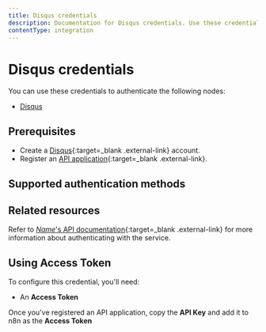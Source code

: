 ```yaml
---
title: Disqus credentials
description: Documentation for Disqus credentials. Use these credentials to authenticate Disqus in n8n, a workflow automation platform.
contentType: integration
---
```


# Disqus credentials

You can use these credentials to authenticate the following nodes:

- [Disqus](/integrations/builtin/app-nodes/n8n-nodes-base.disqus/)

## Prerequisites

- Create a [Disqus](https://www.disqus.com/){:target=_blank .external-link} account.
- Register an [API application](https://help.disqus.com/en/articles/1717083-how-to-create-an-api-application){:target=_blank .external-link}.

## Supported authentication methods

## Related resources

<!-- add a link to the service's documentation. This should usually go direct to the API credential docs. Amend the link text if necessary. -->
Refer to [_Name_'s API documentation](){:target=_blank .external-link} for more information about authenticating with the service.

## Using Access Token

To configure this credential, you'll need:

- An **Access Token**

Once you've registered an API application, copy the **API Key** and add it to n8n as the **Access Token**
